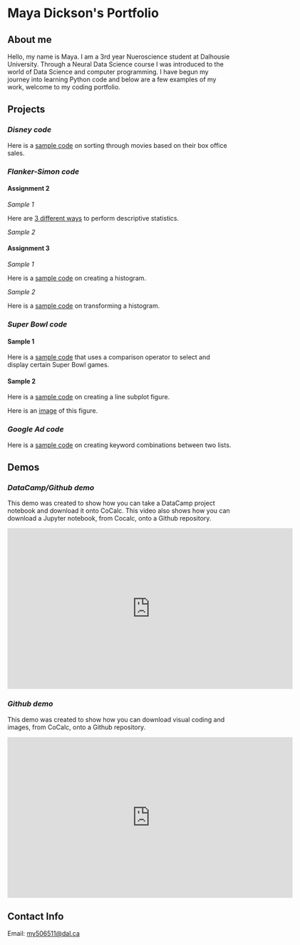 # Maya Dickson's Portfolio

## About me
Hello, my name is Maya. I am a 3rd year Nueroscience student at Dalhousie University. Through a Neural Data Science course I was introduced to the world of Data Science and computer programming. I have begun my journey into learning Python code and below are a few examples of my work, welcome to my coding portfolio.

## Projects
### *Disney code*

Here is a [sample code](DisneyC.md) on sorting through movies based on their box office sales.

### *Flanker-Simon code*

#### Assignment 2

*Sample 1*

Here are [3 different ways](A2_stat1.md) to perform descriptive statistics.

*Sample 2*



#### Assignment 3

*Sample 1*

Here is a [sample code](A3_H.md) on creating a histogram.

*Sample 2*

Here is a [sample code](A3_H2.md) on transforming a histogram.

### *Super Bowl code*

#### Sample 1

Here is a [sample code](SuB.md) that uses a comparison operator to select and display certain Super Bowl games.

#### Sample 2

Here is a [sample code](SB_code.md) on creating a line subplot figure.

Here is an [image](42B11AD1-4A12-43D4-B500-C2206E5431CC.jpeg) of this figure.

### *Google Ad code*

Here is a [sample code](Code3.md) on creating keyword combinations between two lists.

## Demos

### *DataCamp/Github demo*

This demo was created to show how you can take a DataCamp project notebook and download it onto CoCalc. This video also shows how you can download a Jupyter notebook, from Cocalc, onto a Github repository.

<iframe width="640" height="360" src="https://web.microsoftstream.com/embed/video/1b93f2a5-211e-480a-83ba-f95f6ae691b7?autoplay=false&amp;showinfo=true" allowfullscreen style="border:none;"></iframe>

### *Github demo*

This demo was created to show how you can download visual coding and images, from CoCalc, onto a Github repository.

<iframe width="640" height="360" src="https://web.microsoftstream.com/embed/video/cd782b61-2938-41ad-896f-1af8ef61b659?autoplay=false&amp;showinfo=true" allowfullscreen style="border:none;"></iframe>

## Contact Info
Email:
[my506511@dal.ca](mailto:my506511@dal.ca)
